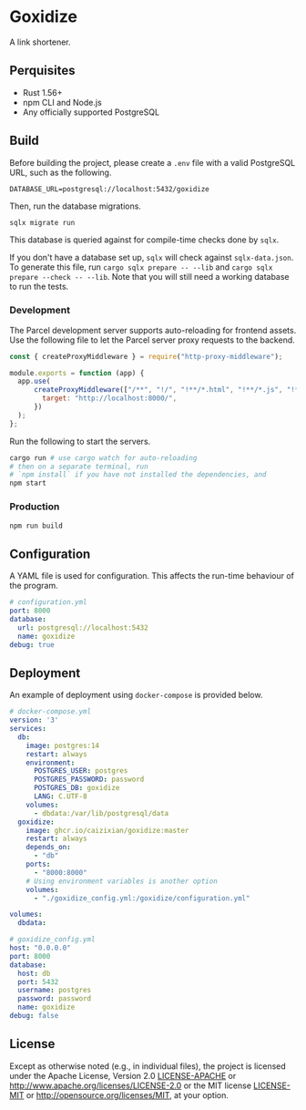 # Goxidize
A link shortener.
## Perquisites
- Rust 1.56+
- npm CLI and Node.js
- Any officially supported PostgreSQL

## Build
Before building the project, please create a `.env` file with a valid PostgreSQL URL, such as the following.
```text
DATABASE_URL=postgresql://localhost:5432/goxidize
```
Then, run the database migrations.
```bash
sqlx migrate run
```
This database is queried against for compile-time checks done by `sqlx`.

If you don't have a database set up, `sqlx` will check against `sqlx-data.json`.
To generate this file, run `cargo sqlx prepare -- --lib` and `cargo sqlx prepare --check -- --lib`.
Note that you will still need a working database to run the tests.

### Development
The Parcel development server supports auto-reloading for frontend assets.
Use the following file to let the Parcel server proxy requests to the backend.
```javascript
const { createProxyMiddleware } = require("http-proxy-middleware");

module.exports = function (app) {
  app.use(
      createProxyMiddleware(["/**", "!/", "!**/*.html", "!**/*.js", "!*.css", "!**/*.css", "!**/*.map"], {
        target: "http://localhost:8000/",
      })
  );
};
```

Run the following to start the servers.
```bash
cargo run # use cargo watch for auto-reloading
# then on a separate terminal, run
# `npm install` if you have not installed the dependencies, and
npm start
```

### Production
```bash
npm run build
```

## Configuration
A YAML file is used for configuration.
This affects the run-time behaviour of the program.
```yaml
# configuration.yml
port: 8000
database:
  url: postgresql://localhost:5432
  name: goxidize
debug: true
```

## Deployment
An example of deployment using `docker-compose` is provided below.
```yaml
# docker-compose.yml
version: '3'
services:
  db:
    image: postgres:14
    restart: always
    environment:
      POSTGRES_USER: postgres
      POSTGRES_PASSWORD: password
      POSTGRES_DB: goxidize
      LANG: C.UTF-8
    volumes:
      - dbdata:/var/lib/postgresql/data
  goxidize:
    image: ghcr.io/caizixian/goxidize:master
    restart: always
    depends_on:
      - "db"
    ports:
      - "8000:8000"
    # Using environment variables is another option 
    volumes:
      - "./goxidize_config.yml:/goxidize/configuration.yml"

volumes:
  dbdata:
```

```yaml
# goxidize_config.yml
host: "0.0.0.0"
port: 8000
database:
  host: db
  port: 5432
  username: postgres
  password: password
  name: goxidize
debug: false
```

## License
Except as otherwise noted (e.g., in individual files), the project is
licensed under the Apache License, Version 2.0 [LICENSE-APACHE](./LICENSE-APACHE) or
<http://www.apache.org/licenses/LICENSE-2.0> or the MIT license
[LICENSE-MIT](LICENSE-MIT) or <http://opensource.org/licenses/MIT>, at your option.
